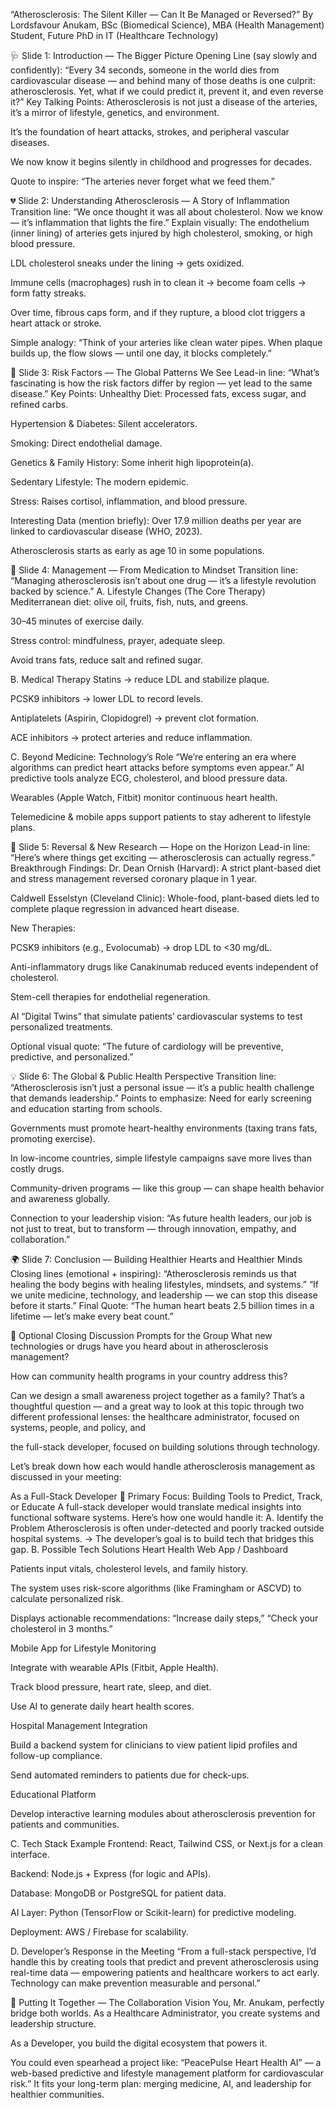 
“Atherosclerosis: The Silent Killer — Can It Be Managed or Reversed?”
 By Lordsfavour Anukam, BSc (Biomedical Science), MBA (Health Management) Student, Future PhD in IT (Healthcare Technology)

🩺 Slide 1: Introduction — The Bigger Picture
Opening Line (say slowly and confidently):
“Every 34 seconds, someone in the world dies from cardiovascular disease — and behind many of those deaths is one culprit: atherosclerosis. Yet, what if we could predict it, prevent it, and even reverse it?”
Key Talking Points:
Atherosclerosis is not just a disease of the arteries, it’s a mirror of lifestyle, genetics, and environment.


It’s the foundation of heart attacks, strokes, and peripheral vascular diseases.


We now know it begins silently in childhood and progresses for decades.


Quote to inspire:
“The arteries never forget what we feed them.”

💔 Slide 2: Understanding Atherosclerosis — A Story of Inflammation
Transition line:
“We once thought it was all about cholesterol. Now we know — it’s inflammation that lights the fire.”
Explain visually:
The endothelium (inner lining) of arteries gets injured by high cholesterol, smoking, or high blood pressure.


LDL cholesterol sneaks under the lining → gets oxidized.


Immune cells (macrophages) rush in to clean it → become foam cells → form fatty streaks.


Over time, fibrous caps form, and if they rupture, a blood clot triggers a heart attack or stroke.


Simple analogy:
“Think of your arteries like clean water pipes. When plaque builds up, the flow slows — until one day, it blocks completely.”

🧬 Slide 3: Risk Factors — The Global Patterns We See
Lead-in line:
“What’s fascinating is how the risk factors differ by region — yet lead to the same disease.”
Key Points:
Unhealthy Diet: Processed fats, excess sugar, and refined carbs.


Hypertension & Diabetes: Silent accelerators.


Smoking: Direct endothelial damage.


Genetics & Family History: Some inherit high lipoprotein(a).


Sedentary Lifestyle: The modern epidemic.


Stress: Raises cortisol, inflammation, and blood pressure.


Interesting Data (mention briefly):
Over 17.9 million deaths per year are linked to cardiovascular disease (WHO, 2023).


Atherosclerosis starts as early as age 10 in some populations.



🥗 Slide 4: Management — From Medication to Mindset
Transition line:
“Managing atherosclerosis isn’t about one drug — it’s a lifestyle revolution backed by science.”
A. Lifestyle Changes (The Core Therapy)
Mediterranean diet: olive oil, fruits, fish, nuts, and greens.


30–45 minutes of exercise daily.


Stress control: mindfulness, prayer, adequate sleep.


Avoid trans fats, reduce salt and refined sugar.


B. Medical Therapy
Statins → reduce LDL and stabilize plaque.


PCSK9 inhibitors → lower LDL to record levels.


Antiplatelets (Aspirin, Clopidogrel) → prevent clot formation.


ACE inhibitors → protect arteries and reduce inflammation.


C. Beyond Medicine: Technology’s Role
“We’re entering an era where algorithms can predict heart attacks before symptoms even appear.”
AI predictive tools analyze ECG, cholesterol, and blood pressure data.


Wearables (Apple Watch, Fitbit) monitor continuous heart health.


Telemedicine & mobile apps support patients to stay adherent to lifestyle plans.



🔬 Slide 5: Reversal & New Research — Hope on the Horizon
Lead-in line:
“Here’s where things get exciting — atherosclerosis can actually regress.”
Breakthrough Findings:
Dr. Dean Ornish (Harvard): A strict plant-based diet and stress management reversed coronary plaque in 1 year.


Caldwell Esselstyn (Cleveland Clinic): Whole-food, plant-based diets led to complete plaque regression in advanced heart disease.


New Therapies:


PCSK9 inhibitors (e.g., Evolocumab) → drop LDL to <30 mg/dL.


Anti-inflammatory drugs like Canakinumab reduced events independent of cholesterol.


Stem-cell therapies for endothelial regeneration.


AI “Digital Twins” that simulate patients’ cardiovascular systems to test personalized treatments.


Optional visual quote:
“The future of cardiology will be preventive, predictive, and personalized.”

💡 Slide 6: The Global & Public Health Perspective
Transition line:
“Atherosclerosis isn’t just a personal issue — it’s a public health challenge that demands leadership.”
Points to emphasize:
Need for early screening and education starting from schools.


Governments must promote heart-healthy environments (taxing trans fats, promoting exercise).


In low-income countries, simple lifestyle campaigns save more lives than costly drugs.


Community-driven programs — like this group — can shape health behavior and awareness globally.


Connection to your leadership vision:
“As future health leaders, our job is not just to treat, but to transform — through innovation, empathy, and collaboration.”

🌍 Slide 7: Conclusion — Building Healthier Hearts and Healthier Minds
Closing lines (emotional + inspiring):
“Atherosclerosis reminds us that healing the body begins with healing lifestyles, mindsets, and systems.”
 “If we unite medicine, technology, and leadership — we can stop this disease before it starts.”
Final Quote:
“The human heart beats 2.5 billion times in a lifetime — let’s make every beat count.”

🎤 Optional Closing Discussion Prompts for the Group
What new technologies or drugs have you heard about in atherosclerosis management?


How can community health programs in your country address this?


Can we design a small awareness project together as a family?
That’s a thoughtful question — and a great way to look at this topic through two different professional lenses:
the healthcare administrator, focused on systems, people, and policy, and


the full-stack developer, focused on building solutions through technology.


Let’s break down how each would handle atherosclerosis management as discussed in your meeting:

As a Full-Stack Developer
🎯 Primary Focus: Building Tools to Predict, Track, or Educate
A full-stack developer would translate medical insights into functional software systems.
Here’s how one would handle it:
A. Identify the Problem
Atherosclerosis is often under-detected and poorly tracked outside hospital systems.
 → The developer’s goal is to build tech that bridges this gap.
B. Possible Tech Solutions
Heart Health Web App / Dashboard


Patients input vitals, cholesterol levels, and family history.


The system uses risk-score algorithms (like Framingham or ASCVD) to calculate personalized risk.


Displays actionable recommendations: “Increase daily steps,” “Check your cholesterol in 3 months.”


Mobile App for Lifestyle Monitoring


Integrate with wearable APIs (Fitbit, Apple Health).


Track blood pressure, heart rate, sleep, and diet.


Use AI to generate daily heart health scores.


Hospital Management Integration


Build a backend system for clinicians to view patient lipid profiles and follow-up compliance.


Send automated reminders to patients due for check-ups.


Educational Platform


Develop interactive learning modules about atherosclerosis prevention for patients and communities.


C. Tech Stack Example
Frontend: React, Tailwind CSS, or Next.js for a clean interface.


Backend: Node.js + Express (for logic and APIs).


Database: MongoDB or PostgreSQL for patient data.


AI Layer: Python (TensorFlow or Scikit-learn) for predictive modeling.


Deployment: AWS / Firebase for scalability.


D. Developer’s Response in the Meeting
“From a full-stack perspective, I’d handle this by creating tools that predict and prevent atherosclerosis using real-time data — empowering patients and healthcare workers to act early. Technology can make prevention measurable and personal.”

🧩 Putting It Together — The Collaboration Vision
You, Mr. Anukam, perfectly bridge both worlds.
As a Healthcare Administrator, you create systems and leadership structure.


As a Developer, you build the digital ecosystem that powers it.


You could even spearhead a project like:
“PeacePulse Heart Health AI” — a web-based predictive and lifestyle management platform for cardiovascular risk.”
It fits your long-term plan: merging medicine, AI, and leadership for healthier communities.

